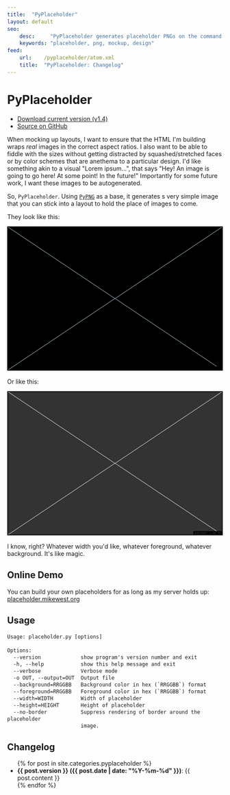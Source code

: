 ```yaml
---
title:  "PyPlaceholder"
layout: default
seo:
    desc:     "PyPlaceholder generates placeholder PNGs on the command line."
    keywords: "placeholder, png, mockup, design"
feed:   
    url:    /pyplaceholder/atom.xml
    title:  "PyPlaceholder: Changelog"
---
```

PyPlaceholder
=============

<ul class="actions">
  <li><a href="http://github.com/mikewest/pyplaceholder/tarball/v1.4" class="cta">Download current version (v1.4)</a></li> 
  <li><a href="http://github.com/mikewest/pyplaceholder" class="cta">Source on GitHub</a></li> 
</ul>

When mocking up layouts, I want to ensure that the HTML I'm building wraps
_real_ images in the correct aspect ratios.  I also want to be able to fiddle
with the sizes without getting distracted by squashed/stretched faces or by
color schemes that are anethema to a particular design.  I'd
like something akin to a visual "Lorem ipsum...", that says "Hey!  An image
is going to go here!  At some point!  In the future!"  Importantly for some
future work, I want these images to be autogenerated.

So, `PyPlaceholder`.  Using [`PyPNG`][pypng] as a base, it generates s very
simple image that you can stick into a layout to hold the place of images 
to come.

They look like this:

<img src="./demo1.png" alt="Demonstration image goes here." width="600" height="337">

Or like this:

<img src="./demo2.png" alt="Demonstration image goes here." width="600" height="337">

I know, right?  Whatever width you'd like, whatever foreground, whatever
background.  It's like magic.

[pypng]: http://pypng.googlecode.com/svn/trunk/code/png.py

Online Demo
-----------

You can build your own placeholders for as long as my server holds up:
[placeholder.mikewest.org][placeholder]

[placeholder]: http://placeholder.mikewest.org/

Usage
-----

    Usage: placeholder.py [options]

    Options:
      --version             show program's version number and exit
      -h, --help            show this help message and exit
      --verbose             Verbose mode
      -o OUT, --output=OUT  Output file
      --background=RRGGBB   Background color in hex (`RRGGBB`) format
      --foreground=RRGGBB   Foreground color in hex (`RRGGBB`) format
      --width=WIDTH         Width of placeholder
      --height=HEIGHT       Height of placeholder
      --no-border           Suppress rendering of border around the placeholder
                            image.
    
Changelog
---------

<ul>
{% for post in site.categories.pyplaceholder %}
  <li><strong>{{ post.version }} ({{ post.date | date: "%Y-%m-%d" }})</strong>: {{ post.content }}</li>
{% endfor %}
</ul>
